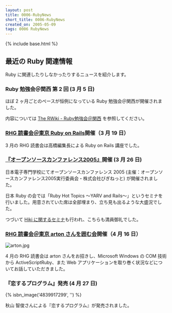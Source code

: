 ```yaml
---
layout: post
title: 0006-RubyNews
short_title: 0006-RubyNews
created_on: 2005-05-09
tags: 0006 RubyNews
---
```

{% include base.html %}


## 最近の Ruby 関連情報

Ruby に関連したりしなかったりするニュースを紹介します。

### Ruby 勉強会＠関西 第 2 回 (3 月 5 日)

ほぼ 2 ヶ月ごとのペースが恒例になっている Ruby 勉強会＠関西が開催されました。

内容については
[The RWiki - Ruby勉強会＠関西](http://pub.cozmixng.org/~the-rwiki/rw-cgi.rb?cmd=view;name=Ruby%CA%D9%B6%AF%B2%F1%A1%F7%B4%D8%C0%BE) 
を参照してください。

### [RHG 読書会＠東京 Ruby on Rails](http://pub.cozmixng.org/~the-rwiki/rw-cgi.rb?cmd=view;name=RHG%C6%C9%BD%F1%B2%F1%3A%3A%C5%EC%B5%FE+Sound+Stage)開催（3 月 19 日）

3 月の RHG 読書会は高橋編集長による Ruby on Rails 講座でした。

### [『オープンソースカンファレンス2005』](http://www.ospn.jp/osc2005/)開催 (3 月 26 日)

日本電子専門学校にてオープンソースカンファレンス 2005 (主催：オープンソースカンファレンス2005実行委員会・株式会社びぎねっと) が開催されました。

日本 Ruby の会では「Ruby Hot Topics 〜YARV and Rails〜」というセミナを行いました。用意されていた席は全部埋まり、立ち見も出るような大盛況でした。

つづいて [Hiki に関するセミナ](http://kazuhiko.tdiary.net/20050326.html#p03)も行われ、こちらも満員御礼でした。

### [RHG 読書会＠東京 arton さんを囲む会](http://pub.cozmixng.org/~the-rwiki/rw-cgi.rb?cmd=view;name=RHG%C6%C9%BD%F1%B2%F1%3A%3A%C5%EC%B5%FE+Sound+Stage)開催（4 月 16 日）
![arton.jpg]({{base}}{{site.baseurl}}/images/0006-RubyNews/arton.jpg)

4 月の RHG 読書会は arton さんをお招きし、Microsoft Windows の COM 技術から ActiveScriptRuby、また Web アプリケーションを取り巻く状況などについてお話していただきました。

### 『恋するプログラム』発売 (4 月 27 日)
{% isbn_image('4839917299', '') %}

秋山 智俊さんによる『恋するプログラム』が発売されました。


